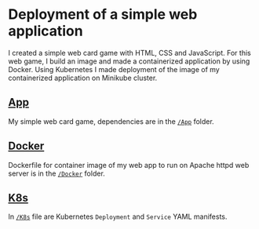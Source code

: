 # Deployment of a simple web application

I created a simple web card game with HTML, CSS and JavaScript. For this web game, I build an image and made a containerized application by using Docker. Using Kubernetes I made deployment of the image of my containerized application on Minikube cluster.

## [App](/App/README.md)

My simple web card game, dependencies are in the [`/App`](/App/) folder.

## [Docker](/Docker/README.md)

Dockerfile for container image of my web app to run on Apache httpd web server is in the [`/Docker`](/Docker) folder.

## [K8s](/K8s/README.md)

In [`/K8s`](/K8s/) file are Kubernetes `Deployment` and `Service` YAML manifests.